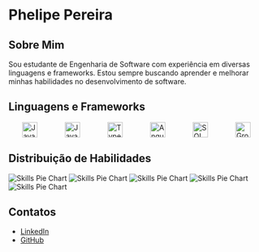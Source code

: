 # Phelipe Pereira

## Sobre Mim
Sou estudante de Engenharia de Software com experiência em diversas linguagens e frameworks. Estou sempre buscando aprender e melhorar minhas habilidades no desenvolvimento de software.

## Linguagens e Frameworks

<div style="display: flex; align-items: center; justify-content: space-around;">

  <img src="https://img.shields.io/badge/Java-%23F7DF1E?style=for-the-badge&logo=java&logoColor=white" alt="Java" style="height: 30px;"/>
  <img src="https://img.shields.io/badge/JavaScript-%23F7DF1E?style=for-the-badge&logo=javascript&logoColor=white" alt="JavaScript" style="height: 30px;"/>
  <img src="https://img.shields.io/badge/TypeScript-%23007ACC?style=for-the-badge&logo=typescript&logoColor=white" alt="TypeScript" style="height: 30px;"/>
  <img src="https://img.shields.io/badge/Angular-%23DD0031?style=for-the-badge&logo=angular&logoColor=white" alt="Angular" style="height: 30px;"/>
  <img src="https://img.shields.io/badge/SQL-%234479A1?style=for-the-badge&logo=postgresql&logoColor=white" alt="SQL" style="height: 30px;"/>
  <img src="https://img.shields.io/badge/Apache%20Groovy-4298B8.svg?style=for-the-badge&logo=Apache+Groovy&logoColor=white" alt="Groovy" style="height: 30px;"/>

</div>

## Distribuição de Habilidades

![Skills Pie Chart](https://img.shields.io/badge/Java-20%25-%23F7DF1E?style=flat&logo=java&logoColor=white&labelColor=%23F7DF1E&label=Java&color=%23F7DF1E)
![Skills Pie Chart](https://img.shields.io/badge/JavaScript-20%25-%23F7DF1E?style=flat&logo=javascript&logoColor=white&labelColor=%23F7DF1E&label=JavaScript&color=%23F7DF1E)
![Skills Pie Chart](https://img.shields.io/badge/TypeScript-20%25-%23007ACC?style=flat&logo=typescript&logoColor=white&labelColor=%23007ACC&label=TypeScript&color=%23007ACC)
![Skills Pie Chart](https://img.shields.io/badge/Angular-20%25-%23DD0031?style=flat&logo=angular&logoColor=white&labelColor=%23DD0031&label=Angular&color=%23DD0031)
![Skills Pie Chart](https://img.shields.io/badge/SQL-20%25-%234479A1?style=flat&logo=postgresql&logoColor=white&labelColor=%234479A1&label=SQL&color=%234479A1)

## Contatos
- [LinkedIn](https://www.linkedin.com/in/seu-perfil-linkedin)
- [GitHub](https://github.com/seu-usuario-github)
